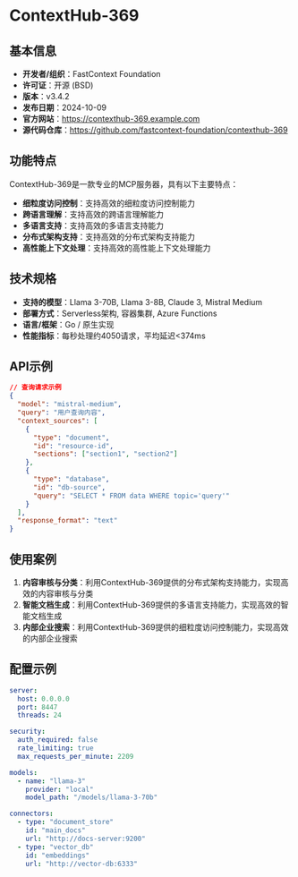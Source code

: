 # ContextHub-369

## 基本信息

- **开发者/组织**：FastContext Foundation
- **许可证**：开源 (BSD)
- **版本**：v3.4.2
- **发布日期**：2024-10-09
- **官方网站**：https://contexthub-369.example.com
- **源代码仓库**：https://github.com/fastcontext-foundation/contexthub-369

## 功能特点

ContextHub-369是一款专业的MCP服务器，具有以下主要特点：

- **细粒度访问控制**：支持高效的细粒度访问控制能力
- **跨语言理解**：支持高效的跨语言理解能力
- **多语言支持**：支持高效的多语言支持能力
- **分布式架构支持**：支持高效的分布式架构支持能力
- **高性能上下文处理**：支持高效的高性能上下文处理能力


## 技术规格

- **支持的模型**：Llama 3-70B, Llama 3-8B, Claude 3, Mistral Medium
- **部署方式**：Serverless架构, 容器集群, Azure Functions
- **语言/框架**：Go / 原生实现
- **性能指标**：每秒处理约4050请求，平均延迟<374ms

## API示例

```json
// 查询请求示例
{
  "model": "mistral-medium",
  "query": "用户查询内容",
  "context_sources": [
    {
      "type": "document",
      "id": "resource-id",
      "sections": ["section1", "section2"]
    },
    {
      "type": "database",
      "id": "db-source",
      "query": "SELECT * FROM data WHERE topic='query'"
    }
  ],
  "response_format": "text"
}
```

## 使用案例

1. **内容审核与分类**：利用ContextHub-369提供的分布式架构支持能力，实现高效的内容审核与分类
2. **智能文档生成**：利用ContextHub-369提供的多语言支持能力，实现高效的智能文档生成
3. **内部企业搜索**：利用ContextHub-369提供的细粒度访问控制能力，实现高效的内部企业搜索


## 配置示例

```yaml
server:
  host: 0.0.0.0
  port: 8447
  threads: 24

security:
  auth_required: false
  rate_limiting: true
  max_requests_per_minute: 2209

models:
  - name: "llama-3"
    provider: "local"
    model_path: "/models/llama-3-70b"

connectors:
  - type: "document_store"
    id: "main_docs"
    url: "http://docs-server:9200"
  - type: "vector_db"
    id: "embeddings"
    url: "http://vector-db:6333"
```
